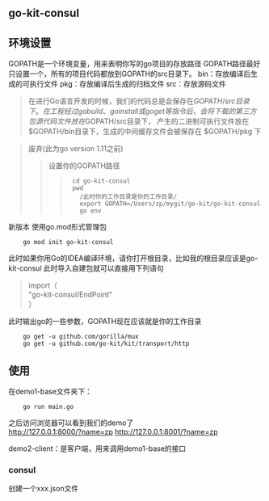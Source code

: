 ## go-kit-consul

## 环境设置
GOPATH是一个环境变量，用来表明你写的go项目的存放路径
GOPATH路径最好只设置一个，所有的项目代码都放到GOPATH的src目录下。
bin：存放编译后生成的可执行文件
pkg：存放编译后生成的归档文件
src：存放源码文件
>在进行Go语言开发的时候，我们的代码总是会保存在$GOPATH/src目录下。在工程经过go build、go install或go get等指令后，会将下载的第三方包源代码文件放在$GOPATH/src目录下， 产生的二进制可执行文件放在 $GOPATH/bin目录下，生成的中间缓存文件会被保存在 $GOPATH/pkg 下  

>废弃(此为go version 1.11之前)
>>设置你的GOPATH路径
>>>      cd go-kit-consul
>>>      pwd
>>>        /此时你的工作目录是你的工作目录/
>>>        export GOPATH=/Users/zp/mygit/go-kit/go-kit-consul
>>>        go env 

新版本 使用go.mod形式管理包  

        go mod init go-kit-consul
此时如果你用Go的IDEA编译环境，请你打开根目录，比如我的根目录应该是go-kit-consul
此时导入自建包就可以直接用下列语句
>import（  
>  "go-kit-consul/EndPoint"  
） 
 

此时输出go的一些参数，GOPATH现在应该就是你的工作目录  

        go get -u github.com/gorilla/mux
        go get -u github.com/go-kit/kit/transport/http
## 使用
在demo1-base文件夹下：  

        go run main.go  
之后访问浏览器可以看到我们的demo了  
http://127.0.0.1:8000/?name=zp
http://127.0.0.1:8001/?name=zp

demo2-client：是客户端，用来调用demo1-base的接口

### consul
创建一个xxx.json文件